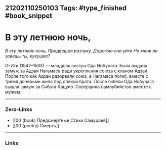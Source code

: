 21202110250103
Tags: #type_finished #book_snippet 
---
# В эту летнюю ночь,

*В эту летнюю ночь,
Предвещая разлуку,
Дорогою сна уйти
Не меня ли зовешь ты,
кукушка?*

О-Ити (1547–1583) — младшая сестра Ода Нобунага. Была выдана замуж за Адзаи Нагамаса ради укрепления союза с кланом Адзаи. После того как Адзаи разорвали союз, а Нагамаса погиб, вместе с тремя дочерьми жила под опекой брата. После гибели Ода Нобунага вышла замуж за Сибата Кацуиэ. Совершила самоубийство вместе с мужем. 

---
### Zero-Links
 - [[00 (book) Предсмертные Стихи Самураев]]
 - [[00 (poetry) Смерть]]
---
### Links
